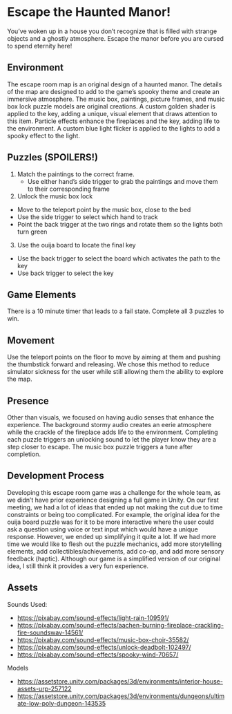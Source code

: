 # Escape the Haunted Manor!
You’ve woken up in a house you don’t recognize that is filled with strange objects and a ghostly atmosphere. Escape the manor before you are cursed to spend eternity here!

## Environment
The escape room map is an original design of a haunted manor. The details of the map are designed to add to the game’s spooky theme and create an immersive atmosphere. The music box, paintings, picture frames, and music box lock puzzle models are original creations. A custom golden shader is applied to the key, adding a unique, visual element that draws attention to this item. Particle effects enhance the fireplaces and the key, adding life to the environment. A custom blue light flicker is applied to the lights to add a spooky effect to the light.

## Puzzles (SPOILERS!)
1. Match the paintings to the correct frame.
   - Use either hand’s side trigger to grab the paintings and move them to their corresponding frame
2. Unlock the music box lock
  - Move to the teleport point by the music box, close to the bed
  - Use the side trigger to select which hand to track
  - Point the back trigger at the two rings and rotate them so the lights both turn green
3. Use the ouija board to locate the final key
  - Use the back trigger to select the board which activates the path to the key
  - Use back trigger to select the key

## Game Elements
There is a 10 minute timer that leads to a fail state. Complete all 3 puzzles to win.

## Movement
Use the teleport points on the floor to move by aiming at them and pushing the thumbstick forward and releasing. We chose this method to reduce simulator sickness for the user while still allowing them the ability to explore the map.

## Presence
Other than visuals, we focused on having audio senses that enhance the experience. The background stormy audio creates an eerie atmosphere while the crackle of the fireplace adds life to the environment. Completing each puzzle triggers an unlocking sound to let the player know they are a step closer to escape. The music box puzzle triggers a tune after completion.

## Development Process
Developing this escape room game was a challenge for the whole team, as we didn’t have prior experience designing a full game in Unity. On our first meeting, we had a lot of ideas that ended up not making the cut due to time constraints or being too complicated. For example, the original idea for the ouija board puzzle was for it to be more interactive where the user could ask a question using voice or text input which would have a unique response. However, we ended up simplifying it quite a lot. If we had more time we would like to flesh out the puzzle mechanics, add more storytelling elements, add collectibles/achievements, add co-op, and add more sensory feedback (haptic). Although our game is a simplified version of our original idea, I still think it provides a very fun experience.

## Assets
Sounds Used:
- https://pixabay.com/sound-effects/light-rain-109591/
- https://pixabay.com/sound-effects/aachen-burning-fireplace-crackling-fire-soundswav-14561/
- https://pixabay.com/sound-effects/music-box-choir-35582/
- https://pixabay.com/sound-effects/unlock-deadbolt-102497/
- https://pixabay.com/sound-effects/spooky-wind-70657/

Models
- https://assetstore.unity.com/packages/3d/environments/interior-house-assets-urp-257122
- https://assetstore.unity.com/packages/3d/environments/dungeons/ultimate-low-poly-dungeon-143535
